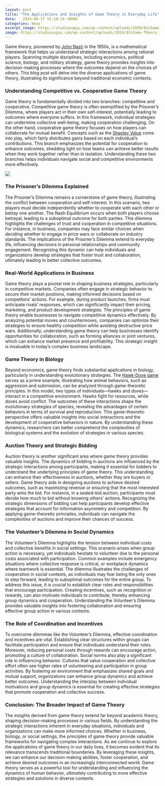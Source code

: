 ```yaml
---
layout: post
title: "The Applications and Insights of Game Theory in Everyday Life"
date:   2024-09-17 15:18:24 +0000
categories: News
excerpt_image: https://studiousguy.com/wp-content/uploads/2020/03/Game-Theory.jpg
image: https://studiousguy.com/wp-content/uploads/2020/03/Game-Theory.jpg
---
```


Game theory, pioneered by [John Nash](https://fr.edu.vn/en/John_Nash) in the 1950s, is a mathematical framework that helps us understand strategic interactions among rational players. Spanning multiple disciplines, including economics, political science, biology, and military strategy, game theory provides insights into decision-making processes where the outcomes depend on the choices of others. This blog post will delve into the diverse applications of game theory, illustrating its significance beyond traditional economic contexts.
### Understanding Competitive vs. Cooperative Game Theory
Game theory is fundamentally divided into two branches: competitive and cooperative. Competitive game theory is often exemplified by the Prisoner’s Dilemma, where players act in their own self-interest, potentially leading to outcomes where everyone suffers. In this framework, individual strategies can undermine collective well-being, making cooperation challenging. 
On the other hand, cooperative game theory focuses on how players can collaborate for mutual benefit. Concepts such as the [Shapley Value](https://fr.edu.vn/en/Shapley_value) come into play, which fairly distributes gains based on each individual’s contributions. This branch emphasizes the potential for cooperation to enhance outcomes, shedding light on how teams can achieve better results when they work together rather than in isolation. Understanding these two branches helps individuals navigate social and competitive environments more effectively.

![](https://studiousguy.com/wp-content/uploads/2020/03/Game-Theory.jpg)
### The Prisoner’s Dilemma Explained
The Prisoner’s Dilemma remains a cornerstone of game theory, illustrating the conflict between cooperation and self-interest. In this scenario, two players must decide independently whether to cooperate with each other or betray one another. The Nash Equilibrium occurs when both players choose betrayal, leading to a suboptimal outcome for both parties. 
This dilemma highlights the challenges of trust and cooperation in competitive situations. For instance, in business, companies may face similar choices when deciding whether to engage in price wars or collaborate on industry standards. The implications of the Prisoner’s Dilemma extend to everyday life, influencing decisions in personal relationships and community engagement. Recognizing this dynamic can help individuals and organizations develop strategies that foster trust and collaboration, ultimately leading to better collective outcomes.
### Real-World Applications in Business
Game theory plays a pivotal role in shaping business strategies, particularly in competitive markets. Companies often engage in strategic behavior to secure their market positions, making informed decisions based on competitors' actions. For example, during product launches, firms must anticipate rivals’ responses, which can significantly impact their pricing, marketing, and product development strategies.
The principles of game theory enable businesses to navigate competitive dynamics effectively. By analyzing potential moves and countermoves, companies can optimize their strategies to ensure healthy competition while avoiding destructive price wars. Additionally, understanding game theory can help businesses identify opportunities for collaboration, such as forming alliances or joint ventures, which can enhance market presence and profitability. This strategic insight is invaluable in today’s complex business landscape.
### Game Theory in Biology
Beyond economics, game theory finds substantial applications in biology, particularly in understanding evolutionary strategies. The [Hawk-Dove game](https://fr.edu.vn/en/Hawk%E2%80%93Dove_game) serves as a prime example, illustrating how animal behaviors, such as aggression and submission, can be analyzed through game-theoretic principles. 
In this model, two types of individuals—hawks and doves—interact in a competitive environment. Hawks fight for resources, while doves avoid conflict. The outcomes of these interactions shape the evolutionary strategies of species, revealing the advantages of certain behaviors in terms of survival and reproduction. This game-theoretic perspective offers valuable insights into social interactions and the development of cooperative behaviors in nature. By understanding these dynamics, researchers can better comprehend the complexities of biological systems and the evolution of strategies in various species.
### Auction Theory and Strategic Bidding
Auction theory is another significant area where game theory provides valuable insights. The dynamics of bidding in auctions are influenced by the strategic interactions among participants, making it essential for bidders to understand the underlying principles of game theory. This understanding can enhance their effectiveness in auctions, whether they are buyers or sellers.
Game theory aids in designing auctions to achieve desired outcomes, such as maximizing revenue or ensuring that the most interested party wins the bid. For instance, in a sealed-bid auction, participants must decide how much to bid without knowing others' actions. Recognizing the strategic dimensions of bidding can help participants develop effective strategies that account for information asymmetry and competition. By applying game-theoretic principles, individuals can navigate the complexities of auctions and improve their chances of success.
### The Volunteer’s Dilemma in Social Dynamics
The Volunteer’s Dilemma highlights the tension between individual costs and collective benefits in social settings. This scenario arises when group action is necessary, yet individuals hesitate to volunteer due to the personal costs associated with participation. Common examples include emergency situations where collective response is critical, or workplace dynamics where teamwork is essential.
The dilemma illustrates the challenges of cooperation in social contexts, as individuals may fear being the only ones to step forward, leading to suboptimal outcomes for the entire group. To address this issue, it is crucial to establish clear roles and responsibilities that encourage participation. Creating incentives, such as recognition or rewards, can also motivate individuals to contribute, thereby enhancing group dynamics and cooperation. Understanding the Volunteer’s Dilemma provides valuable insights into fostering collaboration and ensuring effective group action in various contexts.
### The Role of Coordination and Incentives
To overcome dilemmas like the Volunteer’s Dilemma, effective coordination and incentives are vital. Establishing clear structures within groups can facilitate participation and ensure that individuals understand their roles. Moreover, reducing personal costs through rewards can encourage action, promoting a culture of collaboration.
Social norms also play a significant role in influencing behavior. Cultures that value cooperation and collective effort often see higher rates of volunteering and participation in group activities. By fostering an environment that emphasizes shared goals and mutual support, organizations can enhance group dynamics and achieve better outcomes. Understanding the interplay between individual motivations and group dynamics is essential for creating effective strategies that promote cooperation and collective success.
### Conclusion: The Broader Impact of Game Theory
The insights derived from game theory extend far beyond academic theory, shaping decision-making processes in various fields. By understanding the strategic interactions inherent in everyday situations, individuals and organizations can make more informed choices. Whether in business, biology, or social settings, the principles of game theory provide valuable frameworks for navigating complex interactions.
As we continue to explore the applications of game theory in our daily lives, it becomes evident that its relevance transcends traditional boundaries. By leveraging these insights, we can enhance our decision-making abilities, foster cooperation, and achieve desired outcomes in an increasingly interconnected world. Game theory serves as a powerful tool for understanding and influencing the dynamics of human behavior, ultimately contributing to more effective strategies and solutions in diverse contexts.